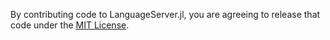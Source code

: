 By contributing code to LanguageServer.jl, you are agreeing to release that code under the [MIT License](https://github.com/JuliaEditorSupport/LanguageServer.jl/blob/master/LICENSE).
